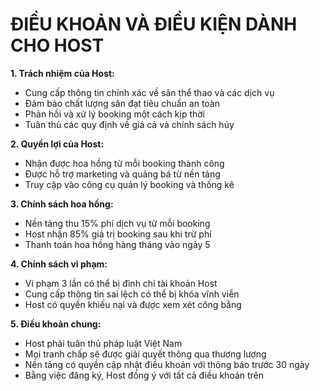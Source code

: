 # ĐIỀU KHOẢN VÀ ĐIỀU KIỆN DÀNH CHO HOST

**1. Trách nhiệm của Host:**
- Cung cấp thông tin chính xác về sân thể thao và các dịch vụ
- Đảm bảo chất lượng sân đạt tiêu chuẩn an toàn
- Phản hồi và xử lý booking một cách kịp thời
- Tuân thủ các quy định về giá cả và chính sách hủy

**2. Quyền lợi của Host:**
- Nhận được hoa hồng từ mỗi booking thành công
- Được hỗ trợ marketing và quảng bá từ nền tảng
- Truy cập vào công cụ quản lý booking và thống kê

**3. Chính sách hoa hồng:**
- Nền tảng thu 15% phí dịch vụ từ mỗi booking
- Host nhận 85% giá trị booking sau khi trừ phí
- Thanh toán hoa hồng hàng tháng vào ngày 5

**4. Chính sách vi phạm:**
- Vi phạm 3 lần có thể bị đình chỉ tài khoản Host
- Cung cấp thông tin sai lệch có thể bị khóa vĩnh viễn
- Host có quyền khiếu nại và được xem xét công bằng

**5. Điều khoản chung:**
- Host phải tuân thủ pháp luật Việt Nam
- Mọi tranh chấp sẽ được giải quyết thông qua thương lượng
- Nền tảng có quyền cập nhật điều khoản với thông báo trước 30 ngày
- Bằng việc đăng ký, Host đồng ý với tất cả điều khoản trên
